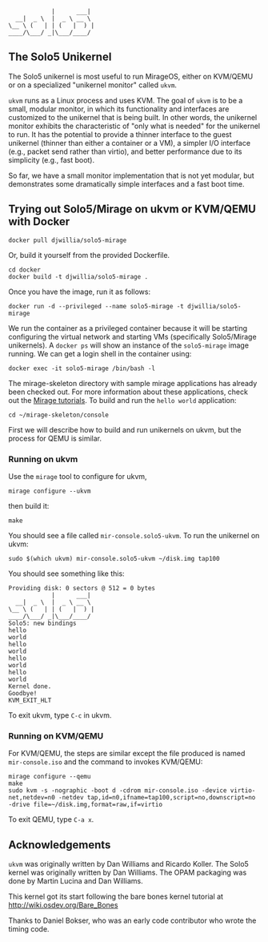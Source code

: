                 |      ___|  
      __|  _ \  |  _ \ __ \  
    \__ \ (   | | (   |  ) | 
    ____/\___/ _|\___/____/  

The Solo5 Unikernel
-------------------

The Solo5 unikernel is most useful to run MirageOS, either on KVM/QEMU
or on a specialized "unikernel monitor" called `ukvm`.  

`ukvm` runs as a Linux process and uses KVM.  The goal of `ukvm` is to
be a small, modular monitor, in which its functionality and interfaces
are customized to the unikernel that is being built.  In other words,
the unikernel monitor exhibits the characteristic of "only what is
needed" for the unikernel to run.  It has the potential to provide a
thinner interface to the guest unikernel (thinner than either a
container or a VM), a simpler I/O interface (e.g., packet send rather
than virtio), and better performance due to its simplicity (e.g., fast
boot).

So far, we have a small monitor implementation that is not yet
modular, but demonstrates some dramatically simple interfaces and a
fast boot time.

Trying out Solo5/Mirage on ukvm or KVM/QEMU with Docker
-------------------------------------------------------

    docker pull djwillia/solo5-mirage

Or, build it yourself from the provided Dockerfile.  

    cd docker
    docker build -t djwillia/solo5-mirage .

Once you have the image, run it as follows:

    docker run -d --privileged --name solo5-mirage -t djwillia/solo5-mirage

We run the container as a privileged container because it will be
starting configuring the virtual network and starting VMs
(specifically Solo5/Mirage unikernels).  A `docker ps` will show an
instance of the `solo5-mirage` image running.  We can get a login
shell in the container using:

    docker exec -it solo5-mirage /bin/bash -l

The mirage-skeleton directory with sample mirage applications has
already been checked out.  For more information about these
applications, check out the [Mirage tutorials](https://mirage.io/wiki/hello-world). To build and run the `hello world` application:

    cd ~/mirage-skeleton/console

First we will describe how to build and run unikernels on ukvm, but
the process for QEMU is similar.

### Running on ukvm

Use the `mirage` tool to configure for ukvm, 

    mirage configure --ukvm

then build it:

    make

You should see a file called `mir-console.solo5-ukvm`. To run the
unikernel on ukvm:

    sudo $(which ukvm) mir-console.solo5-ukvm ~/disk.img tap100

You should see something like this:

    Providing disk: 0 sectors @ 512 = 0 bytes
                |      ___|
      __|  _ \  |  _ \ __ \
    \__ \ (   | | (   |  ) |
    ____/\___/ _|\___/____/
    Solo5: new bindings
    hello
    world
    hello
    world
    hello
    world
    hello
    world
    Kernel done.
    Goodbye!
    KVM_EXIT_HLT

To exit ukvm, type `C-c` in ukvm.

### Running on KVM/QEMU

For KVM/QEMU, the steps are similar except the file produced is named
`mir-console.iso` and the command to invokes KVM/QEMU:

    mirage configure --qemu
    make
    sudo kvm -s -nographic -boot d -cdrom mir-console.iso -device virtio-net,netdev=n0 -netdev tap,id=n0,ifname=tap100,script=no,downscript=no -drive file=~/disk.img,format=raw,if=virtio

To exit QEMU, type `C-a x`.

Acknowledgements
----------------

`ukvm` was originally written by Dan Williams and Ricardo Koller.  The
Solo5 kernel was originally written by Dan Williams.  The OPAM
packaging was done by Martin Lucina and Dan Williams.

This kernel got its start following the bare bones kernel tutorial at
<http://wiki.osdev.org/Bare_Bones>

Thanks to Daniel Bokser, who was an early code contributor who wrote
the timing code.
